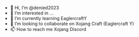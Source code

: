 - 👋 Hi, I’m @denied2023
- 👀 I’m interested in ...
- 🌱 I’m currently learning EaglercraftY
- 💞️ I’m looking to collaborate on Xojang Craft (Eaglercraft Y)
- 📫 How to reach me Xojang Discord

<!---
denied2023/denied2023 is a ✨ special ✨ repository because its `README.md` (this file) appears on your GitHub profile.
You can click the Preview link to take a look at your changes.
--->
